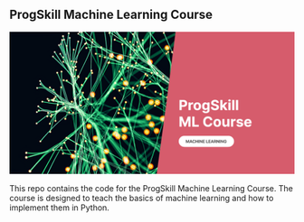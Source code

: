 ## ProgSkill Machine Learning Course

![readme](/public/progskill.png)

This repo contains the code for the ProgSkill Machine Learning Course. The course is designed to teach the basics of machine learning and how to implement them in Python.
